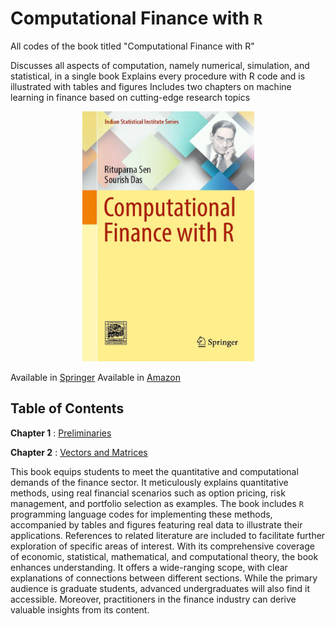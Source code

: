 # Computational Finance with `R`
All codes of the book titled "Computational Finance with R"

Discusses all aspects of computation, namely numerical, simulation, and statistical, in a single book
Explains every procedure with R code and is illustrated with tables and figures
Includes two chapters on machine learning in finance based on cutting-edge research topics


<p align = "center">
<img src="./book_front.jpeg" alt="drawing" width="275" height="400"/>
</p>

Available in [Springer](https://link.springer.com/book/10.1007/978-981-19-2008-0)
Available in [Amazon](https://www.amazon.in/Computational-Finance-Indian-Statistical-Institute/dp/9811920079/ref=sr_1_1?crid=XB6CS1Y1KZSN&dib=eyJ2IjoiMSJ9.7Yk_gU1_xW0jHnqTvFO1s9NlBiEzJh9rcZTNMBrBqYrHjxqfWPWf1R4tKm0f-hKBHWebIrq3nouN52ey-dbg4o9hZHkToRFws9VrnrizzVefkNZtiOd4klyLuiMthkk-2Wp7sBLEMhLgelo7nKl9w09LZ6ZjzvKnZbwdT8gf2xYHFOor7ibFaD68EHGuOs13pI-p0_3hlqYDjJI8kSYwBvrgNLIJWj2jM52yaNHEA_Q.MTGH5M1y2MSsYN45D5h1JMJyihqYEIzPBUOUrcfRhSg&dib_tag=se&keywords=computational+finance+with+r&qid=1711028598&sprefix=Computational+Finance%2Caps%2C247&sr=8-1)

## Table of Contents

**Chapter 1** : [Preliminaries](https://github.com/sourish-cmi/Computational-Finance-with-R/blob/main/Chapter_01.md)

**Chapter 2** : [Vectors and Matrices](https://github.com/sourish-cmi/Computational-Finance-with-R/blob/main/Chapter_02.md)


This book equips students to meet the quantitative and computational demands of the finance sector. It meticulously explains quantitative methods, using real financial scenarios such as option pricing, risk management, and portfolio selection as examples. The book includes `R` programming language codes for implementing these methods, accompanied by tables and figures featuring real data to illustrate their applications. References to related literature are included to facilitate further exploration of specific areas of interest. With its comprehensive coverage of economic, statistical, mathematical, and computational theory, the book enhances understanding. It offers a wide-ranging scope, with clear explanations of connections between different sections. While the primary audience is graduate students, advanced undergraduates will also find it accessible. Moreover, practitioners in the finance industry can derive valuable insights from its content.

